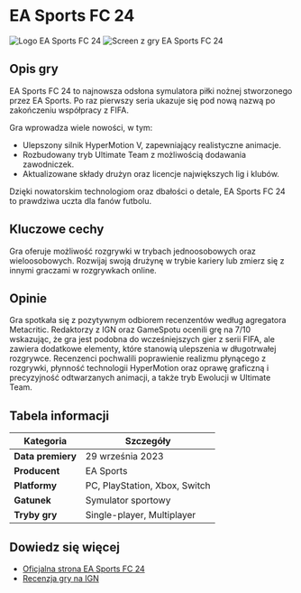 # EA Sports FC 24

![Logo EA Sports FC 24](https://upload.wikimedia.org/wikipedia/commons/thumb/b/b4/EA_Sports_FC_24_logo.svg/360px-EA_Sports_FC_24_logo.svg.png)
![Screen z gry EA Sports FC 24](https://upload.wikimedia.org/wikipedia/commons/thumb/d/d0/FIFA_series_logo_%282020-2023%29.svg/240px-FIFA_series_logo_%282020-2023%29.svg.png)

## Opis gry
EA Sports FC 24 to najnowsza odsłona symulatora piłki nożnej stworzonego przez EA Sports. Po raz pierwszy seria 
ukazuje się pod nową nazwą po zakończeniu współpracy z FIFA.

Gra wprowadza wiele nowości, w tym:
- Ulepszony silnik HyperMotion V, zapewniający realistyczne animacje.
- Rozbudowany tryb Ultimate Team z możliwością dodawania zawodniczek.
- Aktualizowane składy drużyn oraz licencje największych lig i klubów.

Dzięki nowatorskim technologiom oraz dbałości o detale, EA Sports FC 24 to prawdziwa uczta dla fanów futbolu.

## Kluczowe cechy
Gra oferuje możliwość rozgrywki w trybach jednoosobowych oraz wieloosobowych. Rozwijaj swoją drużynę w trybie kariery lub zmierz się z innymi graczami w rozgrywkach online.

## Opinie
Gra spotkała się z pozytywnym odbiorem recenzentów według agregatora Metacritic.
Redaktorzy z IGN oraz GameSpotu ocenili grę na 7/10 wskazując, że gra jest podobna do wcześniejszych gier z serii FIFA, ale zawiera dodatkowe elementy, które stanowią ulepszenia w długotrwałej rozgrywce. Recenzenci pochwalili poprawienie realizmu płynącego z rozgrywki, płynność technologii HyperMotion oraz oprawę graficzną i precyzyjność odtwarzanych animacji, a także tryb Ewolucji w Ultimate Team.


## Tabela informacji
| Kategoria         | Szczegóły                      |
|--------------------|--------------------------------|
| **Data premiery**  | 29 września 2023              |
| **Producent**      | EA Sports                     |
| **Platformy**      | PC, PlayStation, Xbox, Switch |
| **Gatunek**        | Symulator sportowy            |
| **Tryby gry**      | Single-player, Multiplayer    |

## Dowiedz się więcej
- [Oficjalna strona EA Sports FC 24](https://www.ea.com/games/ea-sports-fc)
- [Recenzja gry na IGN](https://www.ign.com/articles/ea-sports-fc-24-review)
